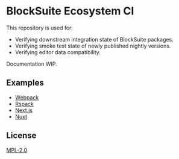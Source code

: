 # BlockSuite Ecosystem CI

This repository is used for:

- Verifying downstream integration state of BlockSuite packages.
- Verifying smoke test state of newly published nightly versions.
- Verifying editor data compatibility.

Documentation WIP.

## Examples

- [Webpack](./packages/webpack)
- [Rspack](./packages/rspack)
- [Next.js](./packages/next)
- [Nuxt](./packages/nuxt)

## License

[MPL-2.0](./LICENSE)
